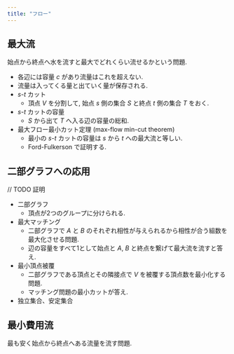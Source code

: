 ```yaml
---
title: "フロー"
---
```


## 最大流
始点から終点へ水を流すと最大でどれくらい流せるかという問題.

- 各辺には容量 $c$ があり流量はこれを超えない.
- 流量は入ってくる量と出ていく量が保存される.
- $s$-$t$ カット
	- 頂点 $V$ を分割して, 始点 $s$ 側の集合 $S$ と終点 $t$ 側の集合 $T$ をおく.
- $s$-$t$ カットの容量
	- $S$ から出て $T$ へ入る辺の容量の総和.
- 最大フロー最小カット定理 (max-flow min-cut theorem)
	- 最小の $s$-$t$ カットの容量は $s$ から $t$ への最大流と等しい.
	- Ford-Fulkerson で証明する.

## 二部グラフへの応用
// TODO 証明
- 二部グラフ
	- 頂点が2つのグループに分けられる.
- 最大マッチング
	- 二部グラフで $A$ と $B$ のそれぞれ相性が与えられるから相性が合う組数を最大化させる問題.
	- 辺の容量をすべて1として始点と $A$, $B$ と終点を繋げて最大流を流すと答え.
- 最小頂点被覆
	- 二部グラフである頂点とその隣接点で $V$ を被覆する頂点数を最小化する問題.
	- マッチング問題の最小カットが答え.
- 独立集合、安定集合

## 最小費用流
最も安く始点から終点へある流量を流す問題.
